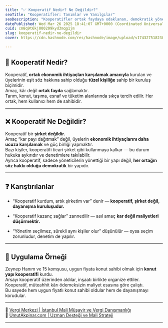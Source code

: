 ```yaml
---
title: "✅ Kooperatif Nedir? Ne Değildir?"
seoTitle: "Kooperatifler: Tanımlar ve Yanılgılar"
seoDescription: "Kooperatifler ortak faydaya odaklanan, demokratik yönetimli, kar amacı gütmeyen kuruluşlardır; şirketlerden farklıdır ve maliyet düşürmeye çalışır"
datePublished: Wed Mar 26 2025 18:41:07 GMT+0000 (Coordinated Universal Time)
cuid: cm8q9t6kj000209kyd3mqg1jm
slug: kooperatif-nedir-ne-degildir
cover: https://cdn.hashnode.com/res/hashnode/image/upload/v1743275182300/5f97921f-0078-478a-aadf-9edf1508574f.webp

---
```


## 🔹 Kooperatif Nedir?

Kooperatif, **ortak ekonomik ihtiyaçları karşılamak amacıyla** kurulan ve üyelerinin eşit söz hakkına sahip olduğu **tüzel kişiliğe** sahip bir kuruluş biçimidir.  
Amaç, kâr değil **ortak fayda** sağlamaktır.  
Tarım, konut, taşıma, esnaf ve tüketim alanlarında sıkça tercih edilir. Her ortak, hem kullanıcı hem de sahibidir.

---

## ❌ Kooperatif Ne Değildir?

Kooperatif bir **şirket değildir.**  
Amaç “kar payı dağıtmak” değil, üyelerin **ekonomik ihtiyaçlarını daha ucuza karşılamak** ve güç birliği yapmaktır.  
Bazı kişiler, kooperatifi ticari şirket gibi kullanmaya kalkar — bu durum hukuka aykırıdır ve denetimlere takılabilir.  
Ayrıca kooperatif, sadece yöneticilerin yönettiği bir yapı değil, **her ortağın söz hakkı olduğu demokratik** bir yapıdır.

---

## ❓ Karıştırılanlar

* “Kooperatif kurdum, artık şirketim var” denir — **kooperatif, şirket değil, dayanışma kuruluşudur.**
    
* “Kooperatif kazanç sağlar” zannedilir — asıl amaç **kar değil maliyetleri düşürmektir.**
    
* “Yönetim seçilmez, sürekli aynı kişiler olur” düşünülür — oysa seçim zorunludur, denetim de yapılır.
    

---

## 🧠 Uygulama Örneği

Zeynep Hanım ve 15 komşusu, uygun fiyata konut sahibi olmak için **konut yapı kooperatifi** kurdu.  
Arsayı kooperatif üzerinden aldılar, inşaatı birlikte organize ettiler.  
Kooperatif, müteahhit kârı ödemeksizin maliyet esasına göre çalıştı.  
Bu sayede hem uygun fiyatlı konut sahibi oldular hem de dayanışmayı korudular.

---

📎 [Vergi Merkezi | İstanbul Mali Müşavir ve Vergi Danışmanlığı](https://vergimerkezi.com.tr)  
📎 [UmutAkpinar.com | Uzman Desteği ve Mali Strateji](https://umutakpinar.com)

---